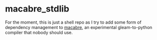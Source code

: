 # macabre_stdlib

For the moment, this is just a shell repo as I try to add some form of dependency
management to [macabre](https://github.com/dusty-phillips/macabre), an experimental
gleam-to-python compiler that nobody should use.
